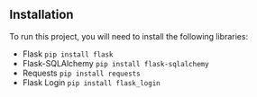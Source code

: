## Installation
To run this project, you will need to install the following libraries:

- Flask `pip install flask`
- Flask-SQLAlchemy `pip install flask-sqlalchemy`
- Requests `pip install requests`
- Flask Login `pip install flask_login`